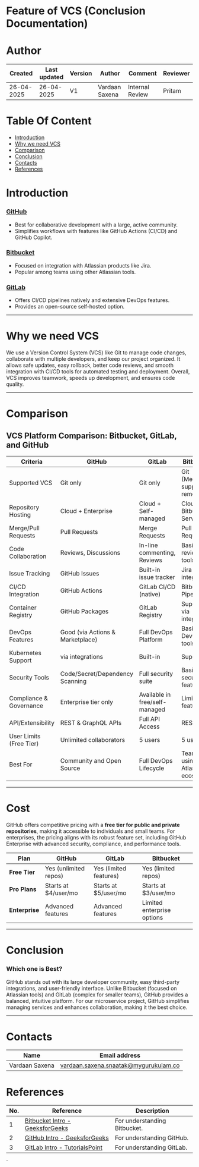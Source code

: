 
# **Feature of VCS (Conclusion Documentation)**

# **Author**


| Created     | Last updated | Version | Author         | Comment | Reviewer |
|-------------|-----------|---------|----------------|---------|----------|
| 26-04-2025  | 26-04-2025 | V1  | Vardaan Saxena |     Internal Review    | Pritam    |


# **Table Of Content**
- [Introduction](#introduction)
- [Why we need VCS](#why-we-need-vcs)
- [Comparison](#comparison)
- [Conclusion](#conclusion)
- [Contacts](#contacts)
- [References](#references)


# **Introduction**

### [GitHub](https://github.com/avengers-p11/Documentation/blob/main/VCS%20Design%20%2B%20POC/Features%20of%20VCS/GitHub%20features/README.md)
- Best for collaborative development with a large, active community.  
- Simplifies workflows with features like GitHub Actions (CI/CD) and GitHub Copilot.  

### [Bitbucket](https://github.com/avengers-p11/Documentation/blob/main/VCS%20Design%20+%20POC/Features%20of%20VCS/BitBucket_features/README.md)
- Focused on integration with Atlassian products like Jira.  
- Popular among teams using other Atlassian tools.  

### [GitLab](https://github.com/avengers-p11/Documentation/blob/main/VCS%20Design%20+%20POC/Features%20of%20VCS/Gitlab%20Features/README.md)
- Offers CI/CD pipelines natively and extensive DevOps features.  
- Provides an open-source self-hosted option.  

---
# **Why we need VCS**
We use a Version Control System (VCS) like Git to manage code changes, collaborate with multiple developers, and keep our project organized. It allows safe updates, easy rollback, better code reviews, and smooth integration with CI/CD tools for automated testing and deployment. Overall, VCS improves teamwork, speeds up development, and ensures code quality.



---

# **Comparison**

## VCS Platform Comparison: Bitbucket, GitLab, and GitHub


| Criteria                  | GitHub                          | GitLab                          | Bitbucket                         |
|---------------------------|----------------------------------|----------------------------------|------------------------------------|
| Supported VCS             | Git only                        | Git only                        | Git (Mercurial support removed)   |
| Repository Hosting        | Cloud + Enterprise              | Cloud + Self-managed            | Cloud + Bitbucket Server          |
| Merge/Pull Requests       | Pull Requests                   | Merge Requests                  | Pull Requests                     |
| Code Collaboration        | Reviews, Discussions            | In-line commenting, Reviews     | Basic review tools                |
| Issue Tracking            | GitHub Issues                   | Built-in issue tracker          | Jira integration                  |
| CI/CD Integration         | GitHub Actions                  | GitLab CI/CD (native)           | Bitbucket Pipelines               |
| Container Registry        | GitHub Packages                 | GitLab Registry                 | Supports via integration          |
| DevOps Features           | Good (via Actions & Marketplace)| Full DevOps Platform            | Basic DevOps tools                |
| Kubernetes Support        | via integrations                | Built-in                        | Supported                         |
| Security Tools            | Code/Secret/Dependency Scanning | Full security suite             | Basic security features           |
| Compliance & Governance   | Enterprise tier only            | Available in free/self-managed  | Limited features                  |
| API/Extensibility         | REST & GraphQL APIs             | Full API Access                 | REST API                          |
| User Limits (Free Tier)   | Unlimited collaborators         | 5 users                         | 5 users                           |
| Best For                  | Community and Open Source       | Full DevOps Lifecycle           | Teams using Atlassian ecosystem   |



---

# **Cost** 
GitHub offers competitive pricing with a **free tier for public and private repositories**, making it accessible to individuals and small teams. For enterprises, the pricing aligns with its robust feature set, including GitHub Enterprise with advanced security, compliance, and performance tools.

| Plan                 | GitHub              | GitLab              | Bitbucket           |
|----------------------|---------------------|---------------------|---------------------|
| **Free Tier**         | Yes (unlimited repos)| Yes (limited features)| Yes (limited repos) |
| **Pro Plans**         | Starts at $4/user/mo| Starts at $5/user/mo| Starts at $3/user/mo|
| **Enterprise**        | Advanced features   | Advanced features   | Limited enterprise options|

---

# **Conclusion**

### Which one is Best?
GitHub stands out with its large developer community, easy third-party integrations, and user-friendly interface. Unlike Bitbucket (focused on Atlassian tools) and GitLab (complex for smaller teams), GitHub provides a balanced, intuitive platform. For our microservice project, GitHub simplifies managing services and enhances collaboration, making it the best choice.

---

#  **Contacts**


| **Name**    | **Email address**         |
|-------------|---------------------------|
| Vardaan Saxena | vardaan.saxena.snaatak@mygurukulam.co    |




# **References**

| No. | Reference                                                                                         | Description                    |
|-----|---------------------------------------------------------------------------------------------------|--------------------------------|
| 1   |  [Bitbucket Intro - GeeksforGeeks](https://www.geeksforgeeks.org/introduction-to-bitbucket/?ref=ml_lbp) | For understanding Bitbucket.  |
| 2   |  [GitHub Intro - GeeksforGeeks](https://www.geeksforgeeks.org/introduction-to-github/?ref=ml_lbp)       | For understanding GitHub.     |
| 3   |  [GitLab Intro - TutorialsPoint](https://www.tutorialspoint.com/gitlab/gitlab_introduction.htm)         | For understanding GitLab.     |




`
